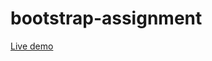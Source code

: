 # bootstrap-assignment
[Live demo](https://maximemusquin.github.io/bootstrap-assignment/bootstrap/index.html)
